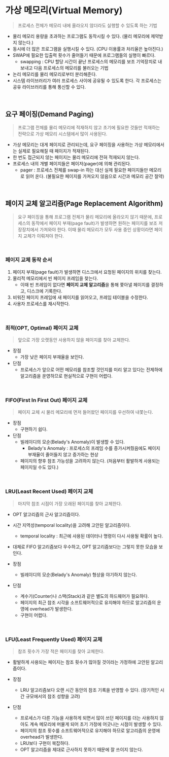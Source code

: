 # 가상 메모리(Virtual Memory)

> 프로세스 전체가 메모리 내에 올라오지 않더라도 실행할 수 있도록 하는 기법

- 물리 메모리 용량을 초과하는 프로그램도 동작시킬 수 있다. (물리 메모리에 제약받지 않는다.)
- 동시에 더 많은 프로그램을 실행시킬 수 있다. (CPU 이용률과 처리율은 높아진다.)
- SWAP에 필요한 입출력 횟수가 줄어들기 때문에 프로그램들의 실행이 빠르다.
  - swapping : CPU 할당 시간이 끝난 프로세스의 메모리를 보조 기억장치로 내보내고 다음 프로세스의 메모리를 불러오는 기법
- 논리 메모리를 물리 메모리로부터 분리해준다.
- 시스템 라이브러리가 여러 프로세스 사이에 공유될 수 있도록 한다. 각 프로세스는 공유 라이브러리를 통해 통신할 수 있다.

</br>

## 요구 페이징(Demand Paging)

> 프로그램 전체를 물리 메모리에 적재하지 않고 초기에 필요한 것들만 적재하는 전략으로 가상 메모리 시스템에서 많이 사용된다.

- 가상 메모리는 대게 페이지로 관리되는데, 요구 페이징을 사용하는 가상 메모리에서는 실제로 필요해질 때 페이지가 적재된다.
- 한 번도 접근되지 않는 페이지는 물리 메모리에 전혀 적재되지 않는다.
- 프로세스 내의 개별 페이지들은 페이저(pager)에 의해 관리된다.
  - pager : 프로세스 전체를 swap-in 하는 대신 실제 필요한 페이지들만 메모리로 읽어 온다. (불필요한 페이지를 가져오지 않음으로 시간과 메모리 공간 절약)

</br>

## 페이지 교체 알고리즘(Page Replacement Algorithm)

> 요구 페이징을 통해 프로그램 전체가 물리 메모리에 올라오지 않기 때문에, 프로세스의 동작에서 페이지 부재(page fault)가 발생하면 원하는 페이지를 보조 저장장치에서 가져와야 한다. 이때 물리 메모리가 모두 사용 중인 상황이라면 페이지 교체가 이뤄져야 한다.

</br>

### 페이지 교체 동작 순서

1. 페이지 부재(page fault)가 발생하면 디스크에서 요청된 페이지의 위치를 찾는다.
2. 물리적 메모리에서 빈 페이지 프레임을 찾는다.
   - 이때 빈 프레임이 없다면 **페이지 교체 알고리즘**을 통해 쫓아낼 페이지를 결정하고, 디스크에 기록한다.
3. 비워진 페이지 프레임에 새 페이지를 읽어오고, 프레임 테이블을 수정한다.
4. 사용자 프로세스를 재시작한다.

</br>

### 최적(OPT, Optimal) 페이지 교체

> 앞으로 가장 오랫동안 사용하지 않을 페이지를 찾아 교체한다.

- 장점
  - 가장 낮은 페이지 부재율을 보인다.
- 단점
  - 프로세스가 앞으로 어떤 메모리를 참조할 것인지를 미리 알고 있다는 전제하에 알고리즘을 운영하므로 현실적으로 구현이 어렵다.

</br>

### FIFO(First In First Out) 페이지 교체

> 페이지 교체 시 물리 메모리에 먼저 들어왔던 페이지를 우선하여 내쫓는다.

- 장점
  - 구현하기 쉽다.
- 단점
  - 빌레이디의 모순(Belady's Anomaly)이 발생할 수 있다.
    - Belady's Anomaly : 프로세스의 프레임 수를 증가시켜줬음에도 페이지 부재율이 줄어들지 않고 증가하는 현상
  - 페이지의 향후 참조 가능성을 고려하지 않는다. (처음부터 활발하게 사용되는 페이지일 수도 있다.)

</br>

### LRU(Least Recent Used) 페이지 교체

> 마지막 참조 시점이 가장 오래된 페이지를 찾아 교체한다.

- OPT 알고리즘의 근사 알고리즘이다.

* 시간 지역성(temporal locality)을 고려해 고안된 알고리즘이다.
  - temporal locality : 최근에 사용된 데이터나 명령이 다시 사용될 확률이 높다.
* 대체로 FIFO 알고리즘보다 우수하고, OPT 알고리즘보다는 그렇지 못한 모습을 보인다.

* 장점
  - 빌레이디의 모순(Belady's Anomaly) 형상을 야기하지 않는다.
* 단점
  - 계수기(Counter)나 스택(Stack)과 같은 별도의 하드웨어가 필요하다.
  * 페이지의 최근 참조 시각을 소프트웨어적으로 유지해야 하므로 알고리즘의 운영에 overhead가 발생한다.
  * 구현이 어렵다.

</br>

### LFU(Least Frequently Used) 페이지 교체

> 참조 횟수가 가장 적은 페이지를 찾아 교체한다.

- 활발하게 사용되는 페이지는 참조 횟수가 많아질 것이라는 가정하에 고안된 알고리즘이다.

- 장점
  - LRU 알고리즘보다 오랜 시간 동안의 참조 기록을 반영할 수 있다. (장기적인 시간 규모에서의 참조 성향을 고려)
- 단점
  - 프로세스가 다른 기능을 사용하게 되면서 많이 쓰던 페이지를 더는 사용하지 않아도 계속 메모리에 머물게 되어 초기 가정에 어긋나는 시점이 발생할 수 있다.
  - 페이지의 참조 횟수를 소프트웨어적으로 유지해야 하므로 알고리즘의 운영에 overhead가 발생한다.
  - LRU보다 구현이 복잡하다.
  - OPT 알고리즘을 제대로 근사하지 못하기 때문에 잘 쓰이지 않는다.
